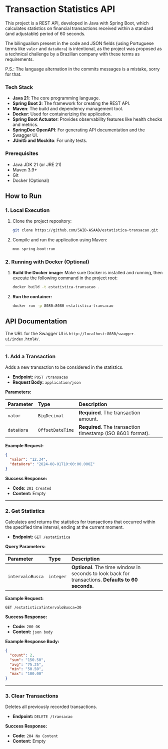 # Transaction Statistics API

This project is a REST API, developed in Java with Spring Boot, which calculates statistics on financial transactions received within a standard (and adjustable) period of 60 seconds.

The bilingualism present in the code and JSON fields (using Portuguese terms like `valor` and `dataHora`) is intentional, as the project was proposed as a technical challenge by a Brazilian company with these terms as requirements.

P.S.: The language alternation in the commits messages is a mistake, sorry for that.

### Tech Stack

*   **Java 21**: The core programming language.
*   **Spring Boot 3**: The framework for creating the REST API.
*   **Maven**: The build and dependency management tool.
*   **Docker**: Used for containerizing the application.
*   **Spring Boot Actuator**: Provides observability features like health checks and metrics.
*   **SpringDoc OpenAPI**: For generating API documentation and the Swagger UI.
*   **JUnit5 and Mockito**: For unity tests.

### Prerequisites

*   Java JDK 21 (or JRE 21)
*   Maven 3.9+
*   Git
*   Docker (Optional)

## How to Run

### 1. Local Execution

1.  Clone the project repository:
    ```bash
    git clone https://github.com/SAID-ASAAD/estatistica-transacao.git
    ```

2.  Compile and run the application using Maven:
    ```bash
    mvn spring-boot:run
    ```
    
### 2. Running with Docker (Optional)

1.  **Build the Docker image:**
    Make sure Docker is installed and running, then execute the following command in the project root:
    ```bash
    docker build -t estatistica-transacao .
    ```

2.  **Run the container:**
    ```bash
    docker run -p 8080:8080 estatistica-transacao
    ```
    
## API Documentation

The URL for the Swagger UI is `http://localhost:8080/swagger-ui/index.html#/`.

---

### 1. Add a Transaction

Adds a new transaction to be considered in the statistics.

*   **Endpoint:** `POST /transacao`
*   **Request Body:** `application/json`

**Parameters:**

| Parameter  | Type           | Description                               |
| :--------- | :------------- | :---------------------------------------- |
| `valor`    | `BigDecimal`   | **Required**. The transaction amount.     |
| `dataHora` | `OffsetDateTime` | **Required**. The transaction timestamp (ISO 8601 format). |

**Example Request:**

```json
{
  "valor": "12.34",
  "dataHora": "2024-08-01T10:00:00.000Z"
}
```

**Success Response:**

*   **Code:** `201 Created`
*   **Content:** Empty

---

### 2. Get Statistics

Calculates and returns the statistics for transactions that occurred within the specified time interval, ending at the current moment.

*   **Endpoint:** `GET /estatistica`

**Query Parameters:**

| Parameter      | Type      | Description                                                                                             |
| :------------- | :-------- | :------------------------------------------------------------------------------------------------------ |
| `intervaloBusca` | `integer` | **Optional**. The time window in seconds to look back for transactions. **Defaults to 60 seconds.** |

**Example Request:**

```http
GET /estatistica?intervaloBusca=30
```

**Success Response:**

*   **Code:** `200 OK`
*   **Content:** `json body`

**Example Response Body:**

```json
{
  "count": 2,
  "sum": "150.50",
  "avg": "75.25",
  "min": "50.50",
  "max": "100.00"
}
```

---

### 3. Clear Transactions

Deletes all previously recorded transactions.

*   **Endpoint:** `DELETE /transacao`

**Success Response:**

*   **Code:** `204 No Content`
*   **Content:** Empty
